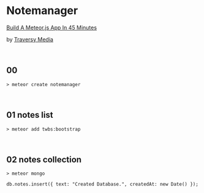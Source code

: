 # Notemanager
[Build A Meteor.js App In 45 Minutes](https://www.youtube.com/watch?v=9494-2E4riQ)

by [Traversy Media](https://www.youtube.com/channel/UC29ju8bIPH5as8OGnQzwJyA)

&nbsp;
## 00

```
> meteor create notemanager
```



&nbsp;
## 01 notes list

```
> meteor add twbs:bootstrap
```

&nbsp;
## 02 notes collection

```
> meteor mongo
```
```
db.notes.insert({ text: "Created Database.", createdAt: new Date() });
```
